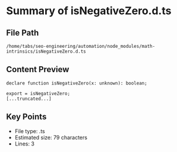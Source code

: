 # Summary of isNegativeZero.d.ts
  
## File Path
`/home/tabs/seo-engineering/automation/node_modules/math-intrinsics/isNegativeZero.d.ts`

## Content Preview
```
declare function isNegativeZero(x: unknown): boolean;

export = isNegativeZero;
[...truncated...]
```

## Key Points
- File type: .ts
- Estimated size: 79 characters
- Lines: 3
